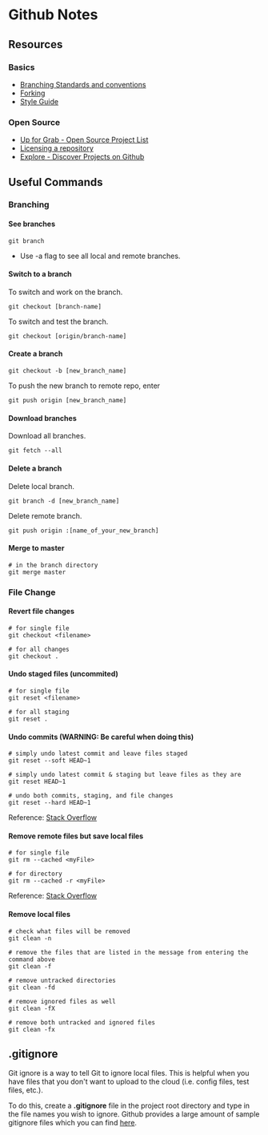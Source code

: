 # Github Notes

## Resources

### Basics
- [Branching Standards and conventions](https://gist.github.com/digitaljhelms/4287848)
- [Forking](https://gist.github.com/Chaser324/ce0505fbed06b947d962)
- [Style Guide](https://github.com/agis/git-style-guide)

### Open Source
- [Up for Grab - Open Source Project List](https://up-for-grabs.net/#/)
- [Licensing a repository](https://help.github.com/en/articles/licensing-a-repository)
- [Explore - Discover Projects on Github](https://github.com/explore)

## Useful Commands

### Branching

#### See branches

```
git branch
```
* Use -a flag to see all local and remote branches.

#### Switch to a branch

To switch and work on the branch.
```
git checkout [branch-name]
```

To switch and test the branch.
```
git checkout [origin/branch-name]
```

#### Create a branch

```
git checkout -b [new_branch_name]
```
To push the new branch to remote repo, enter
```
git push origin [new_branch_name]
```

#### Download branches

Download all branches.
```
git fetch --all
```

#### Delete a branch

Delete local branch.
```
git branch -d [new_branch_name]
```
Delete remote branch.
```
git push origin :[name_of_your_new_branch]
```

#### Merge to master
```
# in the branch directory
git merge master
```

### File Change
#### Revert file changes
```
# for single file
git checkout <filename>

# for all changes
git checkout .
```

#### Undo staged files (uncommited)
```
# for single file
git reset <filename>

# for all staging
git reset .
```

#### Undo commits (WARNING: Be careful when doing this)

```
# simply undo latest commit and leave files staged
git reset --soft HEAD~1

# simply undo latest commit & staging but leave files as they are
git reset HEAD~1

# undo both commits, staging, and file changes
git reset --hard HEAD~1
```

Reference: [Stack Overflow](https://stackoverflow.com/questions/927358/how-do-i-undo-the-most-recent-commits-in-git)

#### Remove remote files but save local files
```
# for single file
git rm --cached <myFile>

# for directory
git rm --cached -r <myFile>
```

Reference: [Stack Overflow](https://stackoverflow.com/questions/1143796/remove-a-file-from-a-git-repository-without-deleting-it-from-the-local-filesyste)

#### Remove local files
```
# check what files will be removed
git clean -n

# remove the files that are listed in the message from entering the command above
git clean -f

# remove untracked directories
git clean -fd

# remove ignored files as well
git clean -fX

# remove both untracked and ignored files
git clean -fx
```


## .gitignore
Git ignore is a way to tell Git to ignore local files.
This is helpful when you have files that you don't want to upload to the cloud (i.e. config files, test files, etc.).

To do this, create a **.gitignore** file in the project root directory and type in the file names you wish to ignore. Github provides a large amount of sample gitignore files which you can find [here](https://github.com/github/gitignore).
